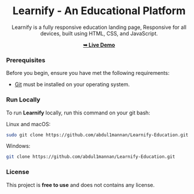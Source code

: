 <div align="center">  
  
  # Learnify - An Educational Platform
  
  Learnify is a fully responsive education landing page, Responsive for all devices, built using HTML, CSS, and JavaScript.

  <a href=""><strong>➥ Live Demo</strong></a>
</div>

### Prerequisites

Before you begin, ensure you have met the following requirements:

* [Git](https://git-scm.com/downloads "Download Git") must be installed on your operating system.

### Run Locally

To run **Learnify** locally, run this command on your git bash:

Linux and macOS:

```bash
sudo git clone https://github.com/abdul1mannan/Learnify-Education.git
```

Windows:

```bash
git clone https://github.com/abdul1mannan/Learnify-Education.git
```

### License

This project is **free to use** and does not contains any license.
